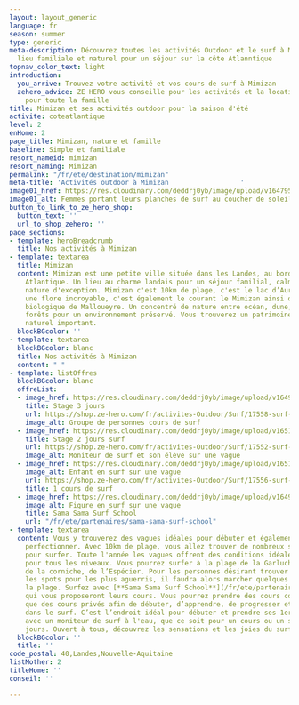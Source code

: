 ```yaml
---
layout: layout_generic
language: fr
season: summer
type: generic
meta-description: Découvrez toutes les activités Outdoor et le surf à Mimizan. Un
  lieu familiale et naturel pour un séjour sur la côte Atlanntique
topnav_color_text: light
introduction:
  you_arrive: Trouvez votre activité et vos cours de surf à Mimizan
  zehero_advice: ZE HERO vous conseille pour les activités et la location des équipements
    pour toute la famille
title: Mimizan et ses activités outdoor pour la saison d'été
activite: coteatlantique
level: 2
enHome: 2
page_title: Mimizan, nature et famille
baseline: Simple et familiale
resort_nameid: mimizan
resort_naming: Mimizan
permalink: "/fr/ete/destination/mimizan"
meta-title: 'Activités outdoor à Mimizan                  '
image01_href: https://res.cloudinary.com/deddrj0yb/image/upload/v1647959887/website/resorts/Mimizan/pieter-de-malsche-FegcrLoYH9g-unsplash.jpg
image01_alt: Femmes portant leurs planches de surf au coucher de soleil vers Mimizan
button_to_link_to_ze_hero_shop:
  button_text: ''
  url_to_shop_zehero: ''
page_sections:
- template: heroBreadcrumb
  title: Nos activités à Mimizan
- template: textarea
  title: Mimizan
  content: Mimizan est une petite ville située dans les Landes, au bord de la côte
    Atlantique. Un lieu au charme landais pour un séjour familial, calme et dans une
    nature d'exception. Mimizan c'est 10km de plage, c'est le lac d’Aureilhan avec
    une flore incroyable, c'est également le courant le Mimizan ainsi que la réserve
    biologique de Malloueyre. Un concentré de nature entre océan, dune, lac, marais,
    forêts pour un environnement préservé. Vous trouverez un patrimoine culturel et
    naturel important.
  blockBGcolor: ''
- template: textarea
  blockBGcolor: blanc
  title: Nos activités à Mimizan
  content: " "
- template: listOffres
  blockBGcolor: blanc
  offreList:
  - image_href: https://res.cloudinary.com/deddrj0yb/image/upload/v1649066110/website/Sama%20Sama/216173831_123343679958569_6340812869216994865_n.jpg
    title: Stage 3 jours
    url: https://shop.ze-hero.com/fr/activites-Outdoor/Surf/17558-surf-stage-3-jours-matin-mimizan-sama-sama-sama-sama-surf-school
    image_alt: Groupe de personnes cours de surf
  - image_href: https://res.cloudinary.com/deddrj0yb/image/upload/v1651477288/website/Sama%20Sama/cours-de-surf-therapie.jpg
    title: Stage 2 jours surf
    url: https://shop.ze-hero.com/fr/activites-Outdoor/Surf/17552-surf-stage-2-jours-matin-mimizan-sama-sama-sama-sama-surf-school
    image_alt: Moniteur de surf et son élève sur une vague
  - image_href: https://res.cloudinary.com/deddrj0yb/image/upload/v1651477287/website/Sama%20Sama/surf-enfant-mimizan.jpg
    image_alt: Enfant en surf sur une vague
    url: https://shop.ze-hero.com/fr/activites-Outdoor/Surf/17556-surf-cours-collectif-2h-matin-mimizan-sama-sama-sama-sama-surf-school
    title: 1 cours de surf
  - image_href: https://res.cloudinary.com/deddrj0yb/image/upload/v1649075351/website/Sama%20Sama/189675446_100441918915412_3648361918451523166_n.jpg
    image_alt: Figure en surf sur une vague
    title: Sama Sama Surf School
    url: "/fr/ete/partenaires/sama-sama-surf-school"
- template: textarea
  content: Vous y trouverez des vagues idéales pour débuter et également pour vous
    perfectionner. Avec 10km de plage, vous allez trouver de nombreux spots parfaits
    pour surfer. Toute l'année les vagues offrent des conditions idéales pour surfer,
    pour tous les niveaux. Vous pourrez surfer à la plage de la Garluche, du centre-ville,
    de la corniche, de l’Espécier. Pour les personnes désirant trouver les spots secrets,
    les spots pour les plus aguerris, il faudra alors marcher quelques minutes sur
    la plage. Surfez avec [**Sama Sama Surf School**](/fr/ete/partenaires/sama-sama-surf-school)
    qui vous proposeront leurs cours. Vous pourrez prendre des cours collectifs ainsi
    que des cours privés afin de débuter, d’apprendre, de progresser et de vous perfectionner
    dans le surf. C’est l’endroit idéal pour débuter et prendre ses 1er vagues. Partez
    avec un moniteur de surf à l'eau, que ce soit pour un cours ou un stage de plusieurs
    jours. Ouvert à tous, découvrez les sensations et les joies du surf à Mimizan.
  blockBGcolor: ''
  title: ''
code_postal: 40,Landes,Nouvelle-Aquitaine
listMother: 2
titleHome: ''
conseil: ''

---
```

